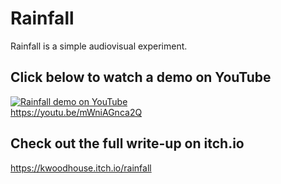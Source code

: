 # Rainfall

Rainfall is a simple audiovisual experiment.

## Click below to watch a demo on YouTube

[![Rainfall demo on YouTube](https://img.youtube.com/vi/mWniAGnca2Q/0.jpg)](https://www.youtube.com/watch?v=mWniAGnca2Q)  
https://youtu.be/mWniAGnca2Q

## Check out the full write-up on itch.io

https://kwoodhouse.itch.io/rainfall
